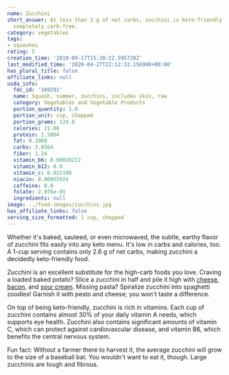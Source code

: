 ```yaml
---
name: Zucchini
short_answer: At less than 3 g of net carbs, zucchini is keto-friendly without being
  completely carb-free.
category: vegetables
tags:
- squashes
rating: 5
creation_time: '2019-09-17T15:20:22.595720Z'
last_modified_time: '2020-04-27T22:12:32.156988+00:00'
has_plural_title: false
affiliate_links: null
usda_info:
  fdc_id: '169291'
  name: Squash, summer, zucchini, includes skin, raw
  category: Vegetables and Vegetable Products
  portion_quantity: 1.0
  portion_unit: cup, chopped
  portion_grams: 124.0
  calories: 21.08
  protein: 1.5004
  fat: 0.3968
  carbs: 3.8564
  fiber: 1.24
  vitamin_b6: 0.00020212
  vitamin_b12: 0.0
  vitamin_c: 0.022196
  niacin: 0.00055924
  caffeine: 0.0
  folate: 2.976e-05
  ingredients: null
image: ../food-images/zucchini.jpg
has_affiliate_links: false
serving_size_formatted: 1 cup, chopped
---
```


Whether it's baked, sauteed, or even microwaved, the subtle, earthy flavor of zucchini fits easily into any keto menu. It's low in carbs and calories, too. A 1-cup serving contains only 2.6 g of net carbs, making zucchini a decidedly keto-friendly food.

Zucchini is an excellent substitute for the high-carb foods you love. Craving a loaded baked potato? Slice a zucchini in half and pile it high with [cheese](/cheese), [bacon](/bacon), and [sour cream](/sour-cream). Missing pasta? Spiralize zucchini into spaghetti zoodles! Garnish it with pesto and cheese; you won't taste a difference.

On top of being keto-friendly, zucchini is rich in vitamins. Each cup of zucchini contains almost 30% of your daily vitamin A needs, which supports eye health. Zucchini also contains significant amounts of vitamin C, which can protect against cardiovascular disease, and vitamin B6, which benefits the central nervous system.

Fun fact: Without a farmer there to harvest it, the average zucchini will grow to the size of a baseball bat. You wouldn't want to eat it, though. Large zucchinis are tough and fibrous.
